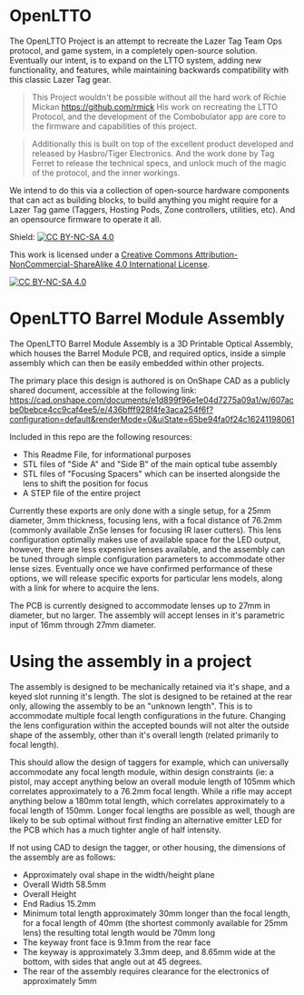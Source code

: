 # OpenLTTO
The OpenLTTO Project is an attempt to recreate the Lazer Tag Team Ops protocol, and game system, in a completely open-source solution. Eventually our intent, is to expand on the LTTO system, adding new functionality, and features, while maintaining backwards compatibility with this classic Lazer Tag gear.

> This Project wouldn't be possible without all the hard work of Richie Mickan https://github.com/rmick
> His work on recreating the LTTO Protocol, and the development of the Combobulator app are core to the firmware and capabilities of this project.

> Additionally this is built on top of the excellent product developed and released by Hasbro/Tiger Electronics. And the work done by Tag Ferret to release the technical specs, and unlock much of the magic of the protocol, and the inner workings.

We intend to do this via a collection of open-source hardware components that can act as building blocks, to build anything you might require for a Lazer Tag game (Taggers, Hosting Pods, Zone controllers, utilities, etc). And an opensource firmware to operate it all. 

Shield: [![CC BY-NC-SA 4.0][cc-by-nc-sa-shield]][cc-by-nc-sa]

This work is licensed under a
[Creative Commons Attribution-NonCommercial-ShareAlike 4.0 International License][cc-by-nc-sa].

[![CC BY-NC-SA 4.0][cc-by-nc-sa-image]][cc-by-nc-sa]

[cc-by-nc-sa]: http://creativecommons.org/licenses/by-nc-sa/4.0/
[cc-by-nc-sa-image]: https://licensebuttons.net/l/by-nc-sa/4.0/88x31.png
[cc-by-nc-sa-shield]: https://img.shields.io/badge/License-CC%20BY--NC--SA%204.0-lightgrey.svg

# OpenLTTO Barrel Module Assembly
The OpenLTTO Barrel Module Assembly is a 3D Printable Optical Assembly, which houses the Barrel Module PCB, and required optics, inside a simple assembly which can then be easily embedded within other projects.

The primary place this design is authored is on OnShape CAD as a publicly shared document, accessible at the following link:
https://cad.onshape.com/documents/e1d899f96e1e04d7275a09a1/w/607acbe0bebce4cc9caf4ee5/e/436bfff928f4fe3aca254f6f?configuration=default&renderMode=0&uiState=65be94fa0f24c16241198061

Included in this repo are the following resources:
- This Readme File, for informational purposes
- STL files of "Side A" and "Side B" of the main optical tube assembly
- STL files of "Focusing Spacers" which can be inserted alongside the lens to shift the position for focus
- A STEP file of the entire project

Currently these exports are only done with a single setup, for a 25mm diameter, 3mm thickness, focusing lens, with a focal distance of 76.2mm (commonly available ZnSe lenses for focusing IR laser cutters). This lens configuration optimally makes use of available space for the LED output, however, there are less expensive lenses available, and the assembly can be tuned through simple configuration parameters to accommodate other lense sizes. Eventually once we have confirmed performance of these options, we will release specific exports for particular lens models, along with a link for where to acquire the lens.

The PCB is currently designed to accommodate lenses up to 27mm in diameter, but no larger. The assembly will accept lenses in it's parametric input of 16mm through 27mm diameter.

# Using the assembly in a project

The assembly is designed to be mechanically retained via it's shape, and a keyed slot running it's length. The slot is designed to be retained at the rear only, allowing the assembly to be an "unknown length". This is to accommodate multiple focal length configurations in the future. Changing the lens configuration within the accepted bounds will not alter the outside shape of the assembly, other than it's overall length (related primarily to focal length).

This should allow the design of taggers for example, which can universally accommodate any focal length module, within design constraints (ie: a pistol, may accept anything below an overall module length of 105mm which correlates approximately to a 76.2mm focal length. While a rifle may accept anything below a 180mm total length, which correlates approximately to a focal length of 150mm. Longer focal lengths are possible as well, though are likely to be sub optimal without first finding an alternative emitter LED for the PCB which has a much tighter angle of half intensity.

If not using CAD to design the tagger, or other housing, the dimensions of the assembly are as follows:
- Approximately oval shape in the width/height plane
- Overall Width 58.5mm
- Overall Height 
- End Radius 15.2mm
- Minimum total length approximately 30mm longer than the focal length, for a focal length of 40mm (the shortest commonly available for 25mm lens) the resulting total length would be 70mm long
- The keyway front face is 9.1mm from the rear face
- The keyway is approximately 3.3mm deep, and 8.65mm wide at the bottom, with sides that angle out at 45 degrees.
- The rear of the assembly requires clearance for the electronics of approximately 5mm


